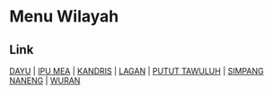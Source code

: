 # Menu Wilayah

## Link

[DAYU](https://github.com/gigit-pemilu/pemilu-2024-62-kalimantan-tengah/tree/main/pilpres/hitung-suara/sub/62-kalimantan-tengah/sub/13-barito-timur/sub/10-karusen-janang/sub/2001-dayu)
 | 
[IPU MEA](https://github.com/gigit-pemilu/pemilu-2024-62-kalimantan-tengah/tree/main/pilpres/hitung-suara/sub/62-kalimantan-tengah/sub/13-barito-timur/sub/10-karusen-janang/sub/2003-ipu-mea)
 | 
[KANDRIS](https://github.com/gigit-pemilu/pemilu-2024-62-kalimantan-tengah/tree/main/pilpres/hitung-suara/sub/62-kalimantan-tengah/sub/13-barito-timur/sub/10-karusen-janang/sub/2007-kandris)
 | 
[LAGAN](https://github.com/gigit-pemilu/pemilu-2024-62-kalimantan-tengah/tree/main/pilpres/hitung-suara/sub/62-kalimantan-tengah/sub/13-barito-timur/sub/10-karusen-janang/sub/2004-lagan)
 | 
[PUTUT TAWULUH](https://github.com/gigit-pemilu/pemilu-2024-62-kalimantan-tengah/tree/main/pilpres/hitung-suara/sub/62-kalimantan-tengah/sub/13-barito-timur/sub/10-karusen-janang/sub/2005-putut-tawuluh)
 | 
[SIMPANG NANENG](https://github.com/gigit-pemilu/pemilu-2024-62-kalimantan-tengah/tree/main/pilpres/hitung-suara/sub/62-kalimantan-tengah/sub/13-barito-timur/sub/10-karusen-janang/sub/2006-simpang-naneng)
 | 
[WURAN](https://github.com/gigit-pemilu/pemilu-2024-62-kalimantan-tengah/tree/main/pilpres/hitung-suara/sub/62-kalimantan-tengah/sub/13-barito-timur/sub/10-karusen-janang/sub/2002-wuran)

